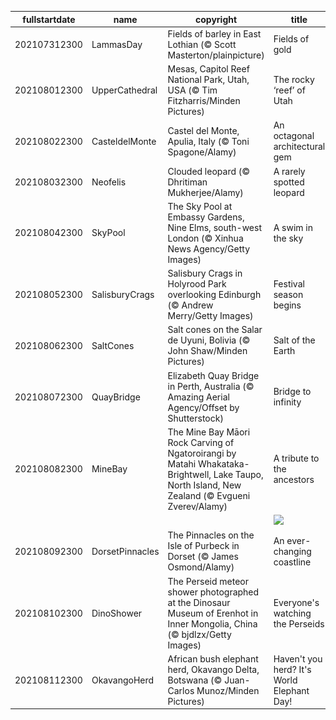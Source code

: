 |fullstartdate|name|copyright|title|image|
|--|--|--|--|--|
202107312300|LammasDay|Fields of barley in East Lothian (© Scott Masterton/plainpicture)|Fields of gold|![](/en-GB/2021/08/202107312300LammasDay.jpg)|
202108012300|UpperCathedral|Mesas, Capitol Reef National Park, Utah, USA (© Tim Fitzharris/Minden Pictures)|The rocky ‘reef’ of Utah|![](/en-GB/2021/08/202108012300UpperCathedral.jpg)|
202108022300|CasteldelMonte|Castel del Monte, Apulia, Italy (© Toni Spagone/Alamy)|An octagonal architectural gem|![](/en-GB/2021/08/202108022300CasteldelMonte.jpg)|
202108032300|Neofelis|Clouded leopard (© Dhritiman Mukherjee/Alamy)|A rarely spotted leopard|![](/en-GB/2021/08/202108032300Neofelis.jpg)|
202108042300|SkyPool|The Sky Pool at Embassy Gardens, Nine Elms, south-west London (© Xinhua News Agency/Getty Images)|A swim in the sky|![](/en-GB/2021/08/202108042300SkyPool.jpg)|
202108052300|SalisburyCrags|Salisbury Crags in Holyrood Park overlooking Edinburgh (© Andrew Merry/Getty Images)|Festival season begins|![](/en-GB/2021/08/202108052300SalisburyCrags.jpg)|
202108062300|SaltCones|Salt cones on the Salar de Uyuni, Bolivia (© John Shaw/Minden Pictures)|Salt of the Earth|![](/en-GB/2021/08/202108062300SaltCones.jpg)|
202108072300|QuayBridge|Elizabeth Quay Bridge in Perth, Australia (© Amazing Aerial Agency/Offset by Shutterstock)|Bridge to infinity|![](/en-GB/2021/08/202108072300QuayBridge.jpg)|
202108082300|MineBay|The Mine Bay Māori Rock Carving of Ngatoroirangi by Matahi Whakataka-Brightwell, Lake Taupo, North Island, New Zealand (© Evgueni Zverev/Alamy)|A tribute to the ancestors|![](/en-GB/2021/08/202108082300MineBay.jpg)|
||||![](/en-GB/2021/08/.jpg)|
202108092300|DorsetPinnacles|The Pinnacles on the Isle of Purbeck in Dorset (© James Osmond/Alamy)|An ever-changing coastline|![](/en-GB/2021/08/202108092300DorsetPinnacles.jpg)|
202108102300|DinoShower|The Perseid meteor shower photographed at the Dinosaur Museum of Erenhot in Inner Mongolia, China (© bjdlzx/Getty Images)|Everyone's watching the Perseids|![](/en-GB/2021/08/202108102300DinoShower.jpg)|
202108112300|OkavangoHerd|African bush elephant herd, Okavango Delta, Botswana (© Juan-Carlos Munoz/Minden Pictures)|Haven't you herd? It's World Elephant Day!|![](/en-GB/2021/08/202108112300OkavangoHerd.jpg)|
